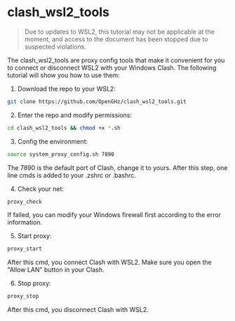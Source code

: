 # clash_wsl2_tools
> Due to updates to WSL2, this tutorial may not be applicable at the moment, and access to the document has been stopped due to suspected violations.

The clash_wsl2_tools are proxy config tools that make it convenient for you to connect or disconnect WSL2 with your Windows Clash. The following tutorial will show you how to use them: 

1. Download the repo to your WSL2:

```bash
git clone https://github.com/OpenGHz/clash_wsl2_tools.git
```

2. Enter the repo and modify permissions:

```bash
cd clash_wsl2_tools && chmod +x *.sh
```

3. Config the environment:

```bash
source system_proxy_config.sh 7890
```

The 7890 is the default port of Clash, change it to yours. After this step, one line cmds is added to your .zshrc or .bashrc.

4. Check your net:

```bash
proxy_check
```

If failed, you can modify your Windows firewall first according to the error information.

5. Start proxy:

```bash
proxy_start
```

After this cmd, you connect Clash with WSL2. Make sure you open the "Allow LAN" button in your Clash.

6. Stop proxy:

```bash
proxy_stop
```

After this cmd, you disconnect Clash with WSL2.
